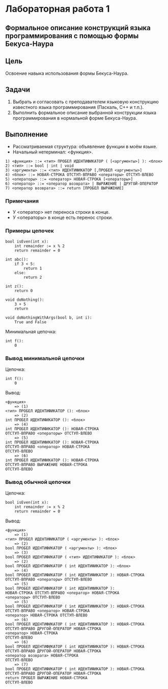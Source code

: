 # Лабораторная работа 1
## Формальное описание конструкций языка программирования с помощью формы Бекуса-Наура

## Цель
Освоение навыка использования формы Бекуса-Наура.

## Задачи
1. Выбрать и согласовать с преподавателем языковую конструкцию известного языка программирования (Паскаль, С++ и т.п.).
2. Выполнить формальное описание выбранной конструкции языка программирования в нормальной форме Бекуса-Наура.

## Выполнение
* Рассматриваемая структура: объявление функции в моём языке.
* Начальный нетерминал: <функция>.

```
1) <функция> ::= <тип> ПРОБЕЛ ИДЕНТИФИКАТОР ( [<аргументы>] ): <блок>
2) <тип> ::= bool | int | void
3) <аргументы> ::= <тип> ИДЕНТИФИКАТОР [,ПРОБЕЛ <аргументы>]
4) <блок> ::= НОВАЯ-СТРОКА ОТСТУП-ВПРАВО <операторы> ОТСТУП-ВЛЕВО
5) <операторы> ::= <оператор> НОВАЯ-СТРОКА [<операторы>]
6) <оператор> ::= <оператор возврата> | ВЫРАЖЕНИЕ | ДРУГОЙ-ОПЕРАТОР
7) <оператор возврата> ::= return [ПРОБЕЛ ВЫРАЖЕНИЕ]
```

### Примечания
* У <оператор> нет переноса строки в конце.
* У <операторы> в конце есть перенос строки.

### Примеры цепочек
```
bool isEven(int x):
    int remainder := x % 2
    return remainder = 0
```
```
int abc():
    if 3 < 5:
        return 1
    else:
        return 2
```
```
int z():
    return 0
```
```
void doNothing():
    3 + 5
    return
```
```
void doNothingWithArgs(bool b, int i):
    True and False
```
Минимальная цепочка:
```
int f():
    0
```

### Вывод минимальной цепочки
Цепочка:
```
int f():
    0
```

Вывод:
```
<функция>
    => (1)
<тип> ПРОБЕЛ ИДЕНТИФИКАТОР (): <блок>
    => (2)
int ПРОБЕЛ ИДЕНТИФИКАТОР (): <блок>
    => (4)
int ПРОБЕЛ ИДЕНТИФИКАТОР (): НОВАЯ-СТРОКА
ОТСТУП-ВПРАВО <операторы> ОТСТУП-ВЛЕВО
    => (5)
int ПРОБЕЛ ИДЕНТИФИКАТОР (): НОВАЯ-СТРОКА
ОТСТУП-ВПРАВО <оператор> НОВАЯ-СТРОКА
ОТСТУП-ВЛЕВО
    => (6)
int ПРОБЕЛ ИДЕНТИФИКАТОР (): НОВАЯ-СТРОКА
ОТСТУП-ВПРАВО ВЫРАЖЕНИЕ НОВАЯ-СТРОКА
ОТСТУП-ВЛЕВО
```

### Вывод обычной цепочки
Цепочка:
```
bool isEven(int x):
    int remainder := x % 2
    return remainder = 0
```

Вывод:
```
<функция>
    => (1)
<тип> ПРОБЕЛ ИДЕНТИФИКАТОР ( <аргументы> ): <блок>
    => (2)
bool ПРОБЕЛ ИДЕНТИФИКАТОР ( <аргументы> ): <блок>
    => (3)
bool ПРОБЕЛ ИДЕНТИФИКАТОР ( <тип> ИДЕНТИФИКАТОР ): <блок>
    => (2)
bool ПРОБЕЛ ИДЕНТИФИКАТОР ( int ИДЕНТИФИКАТОР ): <блок>
    => (4)
bool ПРОБЕЛ ИДЕНТИФИКАТОР ( int ИДЕНТИФИКАТОР ): НОВАЯ-СТРОКА
ОТСТУП-ВПРАВО <операторы> ОТСТУП-ВЛЕВО
    => (5)
bool ПРОБЕЛ ИДЕНТИФИКАТОР ( int ИДЕНТИФИКАТОР ):
НОВАЯ-СТРОКА ОТСТУП-ВПРАВО <оператор> НОВАЯ-СТРОКА
<операторы> ОТСТУП-ВЛЕВО
    => (5)
bool ПРОБЕЛ ИДЕНТИФИКАТОР ( int ИДЕНТИФИКАТОР ): НОВАЯ-СТРОКА
ОТСТУП-ВПРАВО <оператор> НОВАЯ-СТРОКА
<оператор> НОВАЯ-СТРОКА ОТСТУП-ВЛЕВО
    => (6)
bool ПРОБЕЛ ИДЕНТИФИКАТОР ( int ИДЕНТИФИКАТОР ): НОВАЯ-СТРОКА
ОТСТУП-ВПРАВО ДРУГОЙ-ОПЕРАТОР НОВАЯ-СТРОКА
<оператор> НОВАЯ-СТРОКА
ОТСТУП-ВЛЕВО
    => (6)
bool ПРОБЕЛ ИДЕНТИФИКАТОР ( int ИДЕНТИФИКАТОР ): НОВАЯ-СТРОКА
ОТСТУП-ВПРАВО ДРУГОЙ-ОПЕРАТОР НОВАЯ-СТРОКА
<оператор возврата> НОВАЯ-СТРОКА
ОТСТУП-ВЛЕВО
    => (7)
bool ПРОБЕЛ ИДЕНТИФИКАТОР ( int ИДЕНТИФИКАТОР ): НОВАЯ-СТРОКА
ОТСТУП-ВПРАВО ДРУГОЙ-ОПЕРАТОР НОВАЯ-СТРОКА
return ПРОБЕЛ ВЫРАЖЕНИЕ НОВАЯ-СТРОКА
ОТСТУП-ВЛЕВО
```
